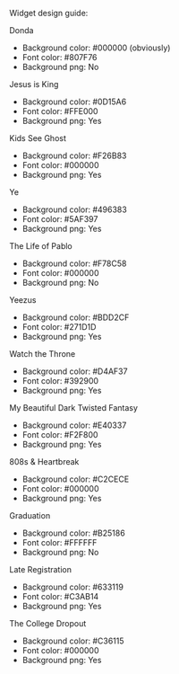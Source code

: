 Widget design guide:

Donda
- Background color: #000000 (obviously)
- Font color: #807F76
- Background png: No

Jesus is King
- Background color: #0D15A6
- Font color: #FFE000
- Background png: Yes

Kids See Ghost
- Background color: #F26B83
- Font color: #000000
- Background png: Yes

Ye
- Background color: #496383
- Font color: #5AF397
- Background png: Yes

The Life of Pablo
- Background color: #F78C58
- Font color: #000000
- Background png: No

Yeezus
- Background color: #BDD2CF
- Font color: #271D1D
- Background png: Yes

Watch the Throne
- Background color: #D4AF37
- Font color: #392900
- Background png: Yes

My Beautiful Dark Twisted Fantasy
- Background color: #E40337
- Font color: #F2F800
- Background png: Yes

808s & Heartbreak
- Background color: #C2CECE
- Font color: #000000
- Background png: Yes

Graduation
- Background color: #B25186
- Font color: #FFFFFF
- Background png: No

Late Registration
- Background color: #633119
- Font color: #C3AB14
- Background png: Yes

The College Dropout
- Background color: #C36115
- Font color: #000000
- Background png: Yes
